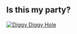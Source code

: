 ## Is this my party?

[![Diggy Diggy Hole](https://img.youtube.com/vi/wnBvEddq7nw/maxresdefault.jpg)](https://www.youtube.com/watch?v=wnBvEddq7nw)

<!--
**LordPossum/lordpossum** is a ✨ _special_ ✨ repository because its `README.md` (this file) appears on your GitHub profile.

Here are some ideas to get you started:

- 🔭 I’m currently working on ...
- 🌱 I’m currently learning ...
- 👯 I’m looking to collaborate on ...
- 🤔 I’m looking for help with ...
- 💬 Ask me about ...
- 📫 How to reach me: ...
- 😄 Pronouns: ...
- ⚡ Fun fact: ...
-->
